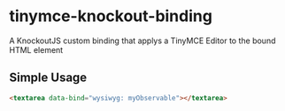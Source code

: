 tinymce-knockout-binding
========================

A KnockoutJS custom binding that applys a TinyMCE Editor to the bound HTML element

Simple Usage
------------

```html
<textarea data-bind="wysiwyg: myObservable"></textarea>
```
